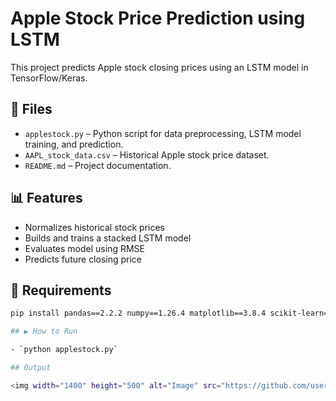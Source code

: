 # Apple Stock Price Prediction using LSTM

This project predicts Apple stock closing prices using an LSTM model in TensorFlow/Keras.

## 📁 Files

- `applestock.py` – Python script for data preprocessing, LSTM model training, and prediction.
- `AAPL_stock_data.csv` – Historical Apple stock price dataset.
- `README.md` – Project documentation.

## 📊 Features

- Normalizes historical stock prices
- Builds and trains a stacked LSTM model
- Evaluates model using RMSE
- Predicts future closing price

## 🧪 Requirements

```bash
pip install pandas==2.2.2 numpy==1.26.4 matplotlib==3.8.4 scikit-learn==1.4.2 tensorflow==2.16.1

## ▶️ How to Run

- `python applestock.py`

## Output

<img width="1400" height="500" alt="Image" src="https://github.com/user-attachments/assets/ab4f4c56-ecd4-41ea-9fc3-60f3aa4cb010" />

